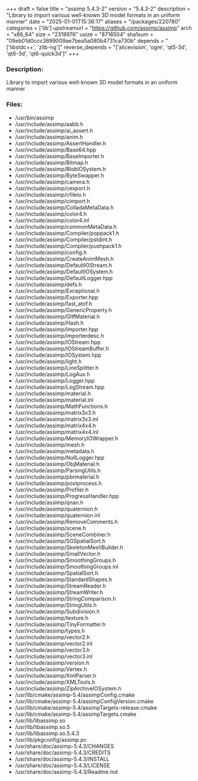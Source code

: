 +++
draft = false
title = "assimp 5.4.3-2"
version = "5.4.3-2"
description = "Library to import various well-known 3D model formats in an uniform manner"
date = "2025-01-01T15:36:17"
aliases = "/packages/220780"
categories = ['lib']
upstreamurl = "https://github.com/assimp/assimp"
arch = "x86_64"
size = "2319976"
usize = "8716504"
sha1sum = "09eb01d0ccc3899009ae7bea5a080b4731ca730b"
depends = "['libstdc++', 'zlib-ng']"
reverse_depends = "['alicevision', 'ogre', 'qt5-3d', 'qt6-3d', 'qt6-quick3d']"
+++
### Description: 
Library to import various well-known 3D model formats in an uniform manner

### Files: 
* /usr/bin/assimp
* /usr/include/assimp/aabb.h
* /usr/include/assimp/ai_assert.h
* /usr/include/assimp/anim.h
* /usr/include/assimp/AssertHandler.h
* /usr/include/assimp/Base64.hpp
* /usr/include/assimp/BaseImporter.h
* /usr/include/assimp/Bitmap.h
* /usr/include/assimp/BlobIOSystem.h
* /usr/include/assimp/ByteSwapper.h
* /usr/include/assimp/camera.h
* /usr/include/assimp/cexport.h
* /usr/include/assimp/cfileio.h
* /usr/include/assimp/cimport.h
* /usr/include/assimp/ColladaMetaData.h
* /usr/include/assimp/color4.h
* /usr/include/assimp/color4.inl
* /usr/include/assimp/commonMetaData.h
* /usr/include/assimp/Compiler/poppack1.h
* /usr/include/assimp/Compiler/pstdint.h
* /usr/include/assimp/Compiler/pushpack1.h
* /usr/include/assimp/config.h
* /usr/include/assimp/CreateAnimMesh.h
* /usr/include/assimp/DefaultIOStream.h
* /usr/include/assimp/DefaultIOSystem.h
* /usr/include/assimp/DefaultLogger.hpp
* /usr/include/assimp/defs.h
* /usr/include/assimp/Exceptional.h
* /usr/include/assimp/Exporter.hpp
* /usr/include/assimp/fast_atof.h
* /usr/include/assimp/GenericProperty.h
* /usr/include/assimp/GltfMaterial.h
* /usr/include/assimp/Hash.h
* /usr/include/assimp/Importer.hpp
* /usr/include/assimp/importerdesc.h
* /usr/include/assimp/IOStream.hpp
* /usr/include/assimp/IOStreamBuffer.h
* /usr/include/assimp/IOSystem.hpp
* /usr/include/assimp/light.h
* /usr/include/assimp/LineSplitter.h
* /usr/include/assimp/LogAux.h
* /usr/include/assimp/Logger.hpp
* /usr/include/assimp/LogStream.hpp
* /usr/include/assimp/material.h
* /usr/include/assimp/material.inl
* /usr/include/assimp/MathFunctions.h
* /usr/include/assimp/matrix3x3.h
* /usr/include/assimp/matrix3x3.inl
* /usr/include/assimp/matrix4x4.h
* /usr/include/assimp/matrix4x4.inl
* /usr/include/assimp/MemoryIOWrapper.h
* /usr/include/assimp/mesh.h
* /usr/include/assimp/metadata.h
* /usr/include/assimp/NullLogger.hpp
* /usr/include/assimp/ObjMaterial.h
* /usr/include/assimp/ParsingUtils.h
* /usr/include/assimp/pbrmaterial.h
* /usr/include/assimp/postprocess.h
* /usr/include/assimp/Profiler.h
* /usr/include/assimp/ProgressHandler.hpp
* /usr/include/assimp/qnan.h
* /usr/include/assimp/quaternion.h
* /usr/include/assimp/quaternion.inl
* /usr/include/assimp/RemoveComments.h
* /usr/include/assimp/scene.h
* /usr/include/assimp/SceneCombiner.h
* /usr/include/assimp/SGSpatialSort.h
* /usr/include/assimp/SkeletonMeshBuilder.h
* /usr/include/assimp/SmallVector.h
* /usr/include/assimp/SmoothingGroups.h
* /usr/include/assimp/SmoothingGroups.inl
* /usr/include/assimp/SpatialSort.h
* /usr/include/assimp/StandardShapes.h
* /usr/include/assimp/StreamReader.h
* /usr/include/assimp/StreamWriter.h
* /usr/include/assimp/StringComparison.h
* /usr/include/assimp/StringUtils.h
* /usr/include/assimp/Subdivision.h
* /usr/include/assimp/texture.h
* /usr/include/assimp/TinyFormatter.h
* /usr/include/assimp/types.h
* /usr/include/assimp/vector2.h
* /usr/include/assimp/vector2.inl
* /usr/include/assimp/vector3.h
* /usr/include/assimp/vector3.inl
* /usr/include/assimp/version.h
* /usr/include/assimp/Vertex.h
* /usr/include/assimp/XmlParser.h
* /usr/include/assimp/XMLTools.h
* /usr/include/assimp/ZipArchiveIOSystem.h
* /usr/lib/cmake/assimp-5.4/assimpConfig.cmake
* /usr/lib/cmake/assimp-5.4/assimpConfigVersion.cmake
* /usr/lib/cmake/assimp-5.4/assimpTargets-release.cmake
* /usr/lib/cmake/assimp-5.4/assimpTargets.cmake
* /usr/lib/libassimp.so
* /usr/lib/libassimp.so.5
* /usr/lib/libassimp.so.5.4.3
* /usr/lib/pkgconfig/assimp.pc
* /usr/share/doc/assimp-5.4.3/CHANGES
* /usr/share/doc/assimp-5.4.3/CREDITS
* /usr/share/doc/assimp-5.4.3/INSTALL
* /usr/share/doc/assimp-5.4.3/LICENSE
* /usr/share/doc/assimp-5.4.3/Readme.md

